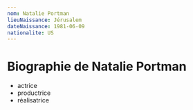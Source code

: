 ```yaml
---
nom: Natalie Portman
lieuNaissance: Jérusalem
dateNaissance: 1981-06-09
nationalite: US
---
```


# Biographie de Natalie Portman

- actrice
- productrice
- réalisatrice
